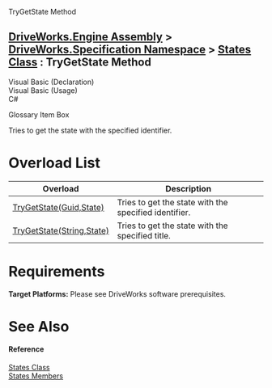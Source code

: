 TryGetState Method   
  
[DriveWorks.Engine Assembly](topic2156.md) > [DriveWorks.Specification Namespace](topic10764.md) > [States Class](topic11612.md) : TryGetState Method  
---  
  
Visual Basic (Declaration)    
Visual Basic (Usage)    
C# 

Glossary Item Box

Tries to get the state with the specified identifier. 

# Overload List

Overload| Description  
---|---  
[TryGetState(Guid,State)](topic11623.md)| Tries to get the state with the specified identifier.   
[TryGetState(String,State)](topic11624.md)| Tries to get the state with the specified title.   
  
# Requirements

**Target Platforms:** Please see DriveWorks software prerequisites.

# See Also

#### Reference

[States Class](topic11612.md)   
[States Members](topic11613.md)


